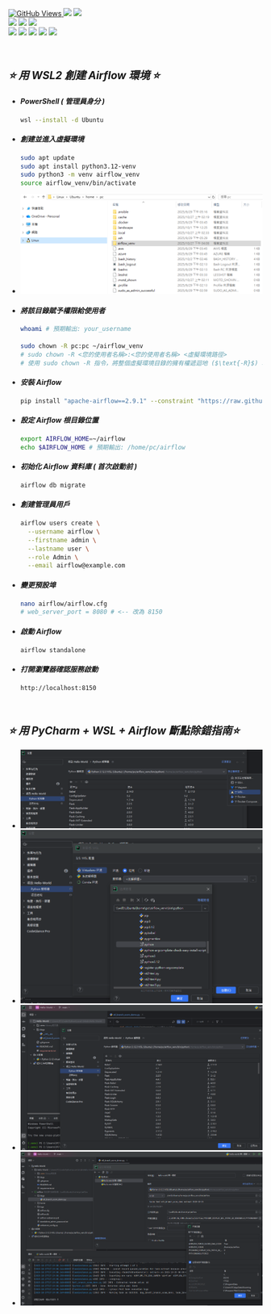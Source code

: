 <a href='https://github.com/Junwu0615/Airflow-End-To-End-Dev'><img alt='GitHub Views' src='https://views.whatilearened.today/views/github/Junwu0615/Airflow-End-To-End-Dev.svg'>
[![](https://img.shields.io/badge/Operating_System-Windows_10-blue.svg?style=plastic)](https://www.microsoft.com/zh-tw/software-download/windows10) 
[![](https://img.shields.io/badge/Project-Apache_Airflow-blue.svg?style=plastic)](https://github.com/Junwu0615/Airflow-End-To-End-Dev) <br>
[![](https://img.shields.io/badge/Technology-Python-yellow.svg?style=plastic)](https://github.com/Junwu0615/Airflow-End-To-End-Dev)
[![](https://img.shields.io/badge/Technology-Airflow-yellow.svg?style=plastic)](https://github.com/Junwu0615/Airflow-End-To-End-Dev)
[![](https://img.shields.io/badge/Technology-Docker-yellow.svg?style=plastic)](https://github.com/Junwu0615/Airflow-End-To-End-Dev) <br>
[![](https://img.shields.io/badge/Technology-GitLab-yellow.svg?style=plastic)](https://github.com/Junwu0615/Airflow-End-To-End-Dev)
[![](https://img.shields.io/badge/Technology-Jenkins-yellow.svg?style=plastic)](https://github.com/Junwu0615/Airflow-End-To-End-Dev)
[![](https://img.shields.io/badge/Technology-Grafana-yellow.svg?style=plastic)](https://github.com/Junwu0615/Airflow-End-To-End-Dev)
[![](https://img.shields.io/badge/Technology-Loki-yellow.svg?style=plastic)](https://github.com/Junwu0615/Airflow-End-To-End-Dev)
[![](https://img.shields.io/badge/Technology-ELK-yellow.svg?style=plastic)](https://github.com/Junwu0615/Airflow-End-To-End-Dev) <br>

<br>

## *⭐ 用 WSL2 創建 Airflow 環境 ⭐*
- #### *PowerShell ( 管理員身分 )*
  ```bash
  wsl --install -d Ubuntu
  ```

- #### *創建並進入虛擬環境*
  ```bash
  sudo apt update
  sudo apt install python3.12-venv
  sudo python3 -m venv airflow_venv
  source airflow_venv/bin/activate
  ```
- ![PNG](../../sample/linux_airflow_venv.PNG)

- #### *將該目錄賦予權限給使用者*
  ```bash
  whoami # 預期輸出: your_username
  
  sudo chown -R pc:pc ~/airflow_venv
  # sudo chown -R <您的使用者名稱>:<您的使用者名稱> <虛擬環境路徑>
  # 使用 sudo chown -R 指令，將整個虛擬環境目錄的擁有權遞迴地 ($\text{-R}$) 轉移給使用者
  ```

- #### *安裝 Airflow*
  ```bash
  pip install "apache-airflow==2.9.1" --constraint "https://raw.githubusercontent.com/apache/airflow/constraints-2.9.1/constraints-3.11.txt"
  ```
  
- #### *設定 Airflow 根目錄位置*
  ```bash
  export AIRFLOW_HOME=~/airflow
  echo $AIRFLOW_HOME # 預期輸出: /home/pc/airflow
  ```

- #### *初始化 Airflow 資料庫 ( 首次啟動前 )*
  ```bash
  airflow db migrate
  ```
  
- #### *創建管理員用戶*
  ```bash
  airflow users create \
    --username airflow \
    --firstname admin \
    --lastname user \
    --role Admin \
    --email airflow@example.com
  ```

- #### *變更預設埠*
  ```bash
  nano airflow/airflow.cfg
  # web_server_port = 8080 # <-- 改為 8150
  ```
  
- #### *啟動 Airflow*
  ```bash
  airflow standalone
  ```
  
- #### *打開瀏覽器確認服務啟動*
  ```bash
  http://localhost:8150
  ```

<br>

## *⭐ 用 PyCharm + WSL + Airflow 斷點除錯指南⭐*
- ![PNG](../../sample/pycharm_venv_0.PNG)
- ![PNG](../../sample/pycharm_venv_1.PNG)
- ![PNG](../../sample/pycharm_venv_2.PNG)
- ![PNG](../../sample/pycharm_debug_0.PNG)

